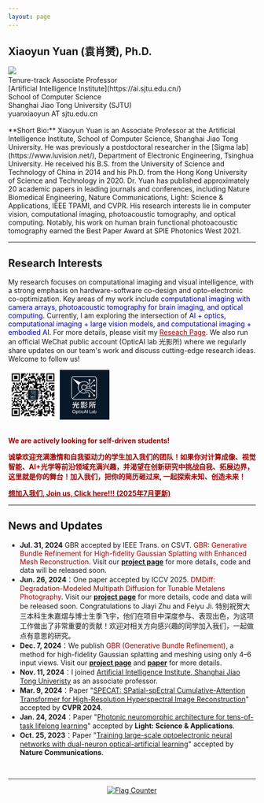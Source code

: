 ```yaml
---
layout: page
---
```


## Xiaoyun Yuan (袁肖赟), Ph.D.

<!-- <img src="./images/imgs/xiaoyun_ba.jpg" class="floatpic"> -->
<img src="./images/imgs/Xiaoyun2.jpg" class="floatpic">

<br>
Tenure-track Associate Professor <br>
[Artificial Intelligence Institute](https://ai.sjtu.edu.cn/)<br>
School of Computer Science<br>
Shanghai Jiao Tong University (SJTU)<br> 
yuanxiaoyun AT sjtu.edu.cn<br>

<br>
**Short Bio:**
Xiaoyun Yuan is an Associate Professor at the Artificial Intelligence Institute, School of Computer Science, Shanghai Jiao Tong University. He was previously a postdoctoral researcher in the [Sigma lab](https://www.luvision.net/), Department of Electronic Engineering, Tsinghua University. He received his B.S. from the University of Science and Technology of China in 2014 and his Ph.D. from the Hong Kong University of Science and Technology in 2020. Dr. Yuan has published approximately 20 academic papers in leading journals and conferences, including Nature Biomedical Engineering, Nature Communications, Light: Science & Applications, IEEE TPAMI, and CVPR. His research interests lie in computer vision, computational imaging, photoacoustic tomography, and optical computing. Notably, his work on human brain functional photoacoustic tomography earned the Best Paper Award at SPIE Photonics West 2021.

---

## Research Interests
My research focuses on computational imaging and visual intelligence, with a strong emphasis on hardware-software co-design and opto-electronic co-optimization. Key areas of my work include <font color="#000099">computational imaging with camera arrays, photoacoustic tomography for brain imaging, and optical computing</font>. Currently, I am exploring the intersection of <font color="#000099">AI + optics, computational imaging + large vision models, and computational imaging + embodied AI</font>. For more details, please visit my [<font color="#990000">Reseach Page</font>](/research/).
We also run an official WeChat public account (OpticAI lab 光影所) where we regularly share updates on our team's work and discuss cutting-edge research ideas. Welcome to follow us! 

<div class="four">
<img width="20%"  src="./images/imgs/wechat_opticAI.jpg">
<img width="20%"  src="./images/imgs/opticAI光影所.png">
</div>
<br>

**<font color="#990000">We are actively looking for self-driven students!</font>**

**<font color="#990000">诚挚欢迎充满激情和自我驱动力的学生加入我们的团队！如果你对计算成像、视觉智能、AI+光学等前沿领域充满兴趣，并渴望在创新研究中挑战自我、拓展边界，这里就是你的舞台！加入我们，把你的简历砸过来, 一起探索未知、创造未来！</font>**

[**<font color="#990000">想加入我们, Join us, Click here!!! (2025年7月更新)</font>**](/interns/)


<!-- - [Computational imaging with camera arrays](/research/gigapixel/)
- [Photoacoustic tomography for human brain](/research/PACT/)
- [Optical computing](/research/optical_computing/) -->

---

## News and Updates
- **Jul. 31, 2024** GBR accepted by IEEE Trans. on CSVT. <font color="#990000">GBR: Generative Bundle Refinement for High-fidelity Gaussian Splatting with Enhanced Mesh Reconstruction</font>. Visit our [**project page**](https://gbrnvs.github.io/) for more details, code and data will be released soon. 
- **Jun. 26, 2024**：One paper accepted by ICCV 2025. <font color="#990000">DMDiff: Degradation-Modeled Multipath Diffusion for Tunable Metalens Photography</font>. Visit our [**project page**](https://dmdiff.github.io/) for more details, code and data will be released soon. Congratulations to Jiayi Zhu and Feiyu Ji. 特别祝贺大三本科生朱嘉熠与博士生季飞宇，他们在项目中深度参与、表现出色，为这项工作做出了非常重要的贡献！欢迎对相关方向感兴趣的同学加入我们，一起做点有意思的研究。
- **Dec. 7, 2024**：We publish <font color="#990000">GBR (Generative Bundle Refinement)</font>, a method for high-fidelity Gaussian splatting and meshing using only 4–6 input views. Visit our [**project page**](https://gbrnvs.github.io/) and [**paper**](https://arxiv.org/abs/2412.05908) for more details.
- **Nov. 11, 2024**：I joined [Artificial Intelligence Institute, Shanghai Jiao Tong Univeristy](https://ai.sjtu.edu.cn/) as an associate professor.
- **Mar. 9, 2024**：Paper "[SPECAT: SPatial-spEctral Cumulative-Attention Transformer for High-Resolution Hyperspectral Image Reconstruction](https://openaccess.thecvf.com/content/CVPR2024/html/Yao_SPECAT_SPatial-spEctral_Cumulative-Attention_Transformer_for_High-Resolution_Hyperspectral_Image_Reconstruction_CVPR_2024_paper.html)" accepted by **CVPR 2024**.
- **Jan. 24, 2024**：Paper "[Photonic neuromorphic architecture for tens-of-task lifelong learning](https://www.nature.com/articles/s41377-024-01395-4)" accepted by **Light: Science & Applications**.
- **Oct. 25, 2023**：Paper "[Training large-scale optoelectronic neural networks with dual-neuron optical-artificial learning](https://www.nature.com/articles/s41467-023-42984-y)" accepted by **Nature Communications**.
<br>

---

<center>
<div style="width: 50%">
<a href="https://info.flagcounter.com/tVNZ"><img src="https://s01.flagcounter.com/map/tVNZ/size_s/txt_000000/border_CCCCCC/pageviews_1/viewers_0/flags_0/" alt="Flag Counter" border="0"></a>
</div>
</center>

<!-- <blockquote class="twitter-tweet"><p lang="en" dir="ltr">Thrilled to be an AAAI-UC Scholar at <a href="https://twitter.com/hashtag/AAAI24?src=hash&amp;ref_src=twsrc%5Etfw">#AAAI24</a>, thanks to <a href="https://twitter.com/hashtag/AAAI?src=hash&amp;ref_src=twsrc%5Etfw">#AAAI</a> &amp; <a href="https://twitter.com/hashtag/GoogleExploreCSR?src=hash&amp;ref_src=twsrc%5Etfw">#GoogleExploreCSR</a> for the sponsorship. Grateful for the knowledge gained and new friendships formed.<br><br>Wonderful trip in Vancouver. Looking forward to staying connected with all.<a href="https://twitter.com/hashtag/AAAI24?src=hash&amp;ref_src=twsrc%5Etfw">#AAAI24</a> <a href="https://twitter.com/hashtag/Vancouver?src=hash&amp;ref_src=twsrc%5Etfw">#Vancouver</a> <a href="https://twitter.com/hashtag/GoogleExploreCSR?src=hash&amp;ref_src=twsrc%5Etfw">#GoogleExploreCSR</a> <a href="https://t.co/wUQUp8XlSM">pic.twitter.com/wUQUp8XlSM</a></p>&mdash; Hanlin CAI (seeking a PhD position 2025) (@lancecai2002) <a href="https://twitter.com/lancecai2002/status/1762210025173344260?ref_src=twsrc%5Etfw">February 26, 2024</a></blockquote> <script async src="https://platform.twitter.com/widgets.js" charset="utf-8"></script> -->

